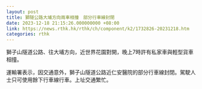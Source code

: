 ```yaml
---
layout: post
title: 獅隧公路大埔方向兩車相撞　部分行車線封閉
date: 2023-12-18 21:15:26.000000000 +08:00
link: https://news.rthk.hk/rthk/ch/component/k2/1732826-20231218.htm
categories: rthk
---
```


獅子山隧道公路、往大埔方向，近世界花園對開，晚上7時許有私家車與輕型貨車相撞。

運輸署表示，因交通意外，獅子山隧道公路近仁安醫院的部分行車線封閉。駕駛人士只可使用餘下行車線行車。上址交通繁忙。
